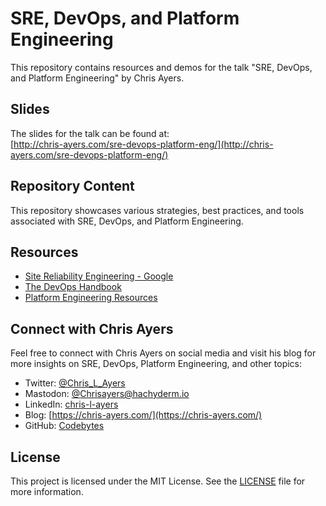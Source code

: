 # SRE, DevOps, and Platform Engineering

This repository contains resources and demos for the talk "SRE, DevOps, and Platform Engineering" by Chris Ayers.

## Slides

The slides for the talk can be found at:\
[http://chris-ayers.com/sre-devops-platform-eng/](http://chris-ayers.com/sre-devops-platform-eng/)

## Repository Content

This repository showcases various strategies, best practices, and tools associated with SRE, DevOps, and Platform Engineering.

## Resources

- [Site Reliability Engineering - Google](https://sre.google/)
- [The DevOps Handbook](https://itrevolution.com/book/the-devops-handbook/)
- [Platform Engineering Resources](https://platformengineering.io/resources/)

## Connect with Chris Ayers

Feel free to connect with Chris Ayers on social media and visit his blog for more insights on SRE, DevOps, Platform Engineering, and other topics:

- Twitter: [@Chris_L_Ayers](https://twitter.com/Chris_L_Ayers)
- Mastodon: [@Chrisayers@hachyderm.io](https://hachyderm.io/@Chrisayers)
- LinkedIn: [chris-l-ayers](https://linkedin.com/in/chris-l-ayers/)
- Blog: [https://chris-ayers.com/](https://chris-ayers.com/)
- GitHub: [Codebytes](https://github.com/codebytes)

## License

This project is licensed under the MIT License. See the [LICENSE](LICENSE) file for more information.
